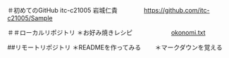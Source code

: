 ＃初めてのGitHub
itc-c21005 岩城仁貴　　　　
https://github.com/itc-c21005/Sample  

＃＃ローカルリポジトリ
＊お好み焼きレシピ　　　　
　　[okonomi.txt](okonomi.txt)  

##リモートリポジトリ
＊READMEを作ってみる　　
＊マークダウンを覚える